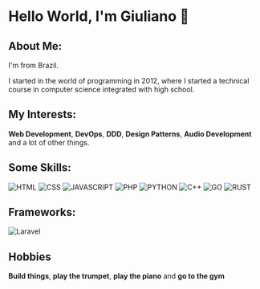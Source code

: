 # Hello World, I'm Giuliano 👋

## About Me:
I'm from Brazil.

I started in the world of programming in 2012, where I started a technical course in computer science integrated with high school.

## My Interests:

**Web Development**, **DevOps**, **DDD**, **Design Patterns**, **Audio Development** and a lot of other things.

## Some Skills:

![HTML](https://img.shields.io/badge/HTML-239120?style=for-the-badge&logo=html5&logoColor=white)
![CSS](https://img.shields.io/badge/CSS-239120?&style=for-the-badge&logo=css3&logoColor=white)
![JAVASCRIPT](https://img.shields.io/badge/JavaScript-323330?style=for-the-badge&logo=javascript&logoColor=F7DF1E)
![PHP](https://img.shields.io/badge/PHP-777BB4?style=for-the-badge&logo=php&logoColor=white)
![PYTHON](https://img.shields.io/badge/Python-14354C?style=for-the-badge&logo=python&logoColor=white)
![C++](https://img.shields.io/badge/C%2B%2B-00599C?style=for-the-badge&logo=c%2B%2B&logoColor=white)
![GO](https://img.shields.io/badge/Go-00ADD8?style=for-the-badge&logo=go&logoColor=white)
![RUST](https://img.shields.io/badge/rust-%23000000.svg?style=for-the-badge&logo=rust&logoColor=white)

## Frameworks:

![Laravel](https://img.shields.io/badge/Laravel-FF2D20?style=for-the-badge&logo=laravel&logoColor=white)

## Hobbies

**Build things**, **play the trumpet**, **play the piano** and **go to the gym**

<!--
**giuarnhold/giuarnhold** is a ✨ _special_ ✨ repository because its `README.md` (this file) appears on your GitHub profile.

Here are some ideas to get you started:

- 🔭 I’m currently working on ...
- 🌱 I’m currently learning ...
- 👯 I’m looking to collaborate on ...
- 🤔 I’m looking for help with ...
- 💬 Ask me about ...
- 📫 How to reach me: ...
- 😄 Pronouns: ...
- ⚡ Fun fact: ...
-->
